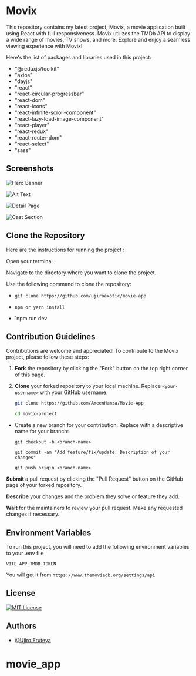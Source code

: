 # Movix

This repository contains my latest project, Movix, a movie application built using React with full responsiveness. Movix utilizes the TMDb API to display a wide range of movies, TV shows, and more. Explore and enjoy a seamless viewing experience with Movix!

Here's the list of packages and libraries used in this project:

- "@reduxjs/toolkit"
- "axios"
- "dayjs"
- "react"
- "react-circular-progressbar"
- "react-dom"
- "react-icons"
- "react-infinite-scroll-component"
- "react-lazy-load-image-component"
- "react-player"
- "react-redux"
- "react-router-dom"
- "react-select"
- "sass"

## Screenshots

![Hero Banner](https://firebasestorage.googleapis.com/v0/b/shopper-api-storage.appspot.com/o/Screenshot%202024-02-02%20110629.png?alt=media&token=393d2107-d4d3-4cbe-8cc8-53f35d550605)

![Alt Text](https://firebasestorage.googleapis.com/v0/b/shopper-api-storage.appspot.com/o/Screenshot%202024-02-02%20111156.png?alt=media&token=b6df3da1-5ed6-43c1-8008-cfebe8b44604)

![Detail Page](https://firebasestorage.googleapis.com/v0/b/shopper-api-storage.appspot.com/o/Screenshot%202024-02-02%20111241.png?alt=media&token=2f54d188-bcd0-428c-ad10-42deaba87c67)

![Cast Section](https://firebasestorage.googleapis.com/v0/b/shopper-api-storage.appspot.com/o/Screenshot%202024-02-02%20111252.png?alt=media&token=7c709cc2-b71f-48b1-96bc-297f1836e2f7)


## Clone the Repository

Here are the instructions for running the project :

Open your terminal.

Navigate to the directory where you want to clone the project.

Use the following command to clone the repository:

- `git clone https://github.com/ujiroexotic/movie-app`

- `npm or yarn install`
- `npm run dev

## Contribution Guidelines

Contributions are welcome and appreciated! To contribute to the Movix project, please follow these steps:

1. **Fork** the repository by clicking the "Fork" button on the top right corner of this page.

2. **Clone** your forked repository to your local machine. Replace `<your-username>` with your GitHub username:

   ```bash
   git clone https://github.com/AmeenHamza/Movie-App

   cd movix-project

- Create a new branch for your contribution. Replace <branch-name> with a descriptive name for your branch:

    `git checkout -b <branch-name>`

    `git commit -am "Add feature/fix/update: Description of your   changes"`

    `git push origin <branch-name>`

**Submit** a pull request by clicking the "Pull Request" button on the GitHub page of your forked repository.

**Describe** your changes and the problem they solve or feature they add.

**Wait** for the maintainers to review your pull request. Make any requested changes if necessary.
## Environment Variables

To run this project, you will need to add the following environment variables to your .env file

`VITE_APP_TMDB_TOKEN`



You will get it from `https://www.themoviedb.org/settings/api`
## License

[![MIT License](https://img.shields.io/badge/License-MIT-green.svg)](https://choosealicense.com/licenses/mit/)

## Authors

- [@Ujiro Eruteya](https://www.github.com/ujiroexotic)

# movie_app
